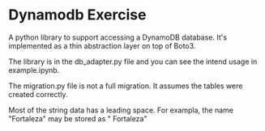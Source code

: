# Dynamodb Exercise

A python library to support accessing a DynamoDB database. It's implemented as a thin abstraction layer on top of Boto3.

The library is in the db_adapter.py file and you can see the intend usage in example.ipynb.

The migration.py file is not a full migration. It assumes the tables were created correctly.

Most of the string data has a leading space. For exampla, the name "Fortaleza" may be stored as " Fortaleza"
